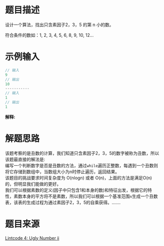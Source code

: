 # 题目描述
设计一个算法，找出只含素因子2，3，5 的第 n 小的数。

符合条件的数如：1, 2, 3, 4, 5, 6, 8, 9, 10, 12...

# 示例输入
```java
// 输入
9
// 输出
10
-----------
// 输入
1
// 输出
1
```

**解释:**  

# 解题思路
该题考察的是丑数的计算，我们知道只含素因子2，3，5的数字被称为丑数，所以该题最直接的解法是:    
编写一个判断数字是否是丑数的方法，通过`while`遍历正整数，每遇到一个丑数则将它存储到数组中，当数组大小为n时停止遍历，返回结果。      
该题目的挑战要求时间复杂度为 O(nlogn) 或者 O(n)，上面的方法是满足O(n)的，但明显我们能做的更好。    
我们可以根据素数的定义(因子中只包含1和本身的数)和特征出发，根据它的特性，素数本身的平方将不是素数，所以我们可以根据一个基准范围`n`生成一个丑数表，该表的生成过程为通过素因子2，3，5的自乘获得。.......

<!-- 代码可参考：   -->
<!-- [题名](https://github.com/PAPW/PAPForJava/blob/master/solution/codename) -->

# 题目来源  
[Lintcode 4: Ugly Number ii](https://www.lintcode.com/problem/ugly-number-ii/description)  